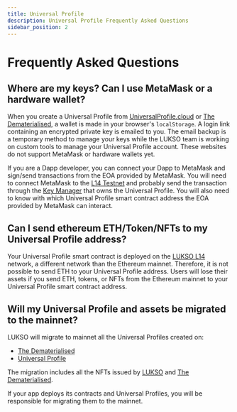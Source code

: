 ```yaml
---
title: Universal Profile
description: Universal Profile Frequently Asked Questions
sidebar_position: 2
---
```


# Frequently Asked Questions

## Where are my keys? Can I use MetaMask or a hardware wallet?

When you create a Universal Profile from [UniversalProfile.cloud](https://universalprofile.cloud) or [The Dematerialised](https://thedematerialised.com/), a wallet is made in your browser's `localStorage`. A login link containing an encrypted private key is emailed to you.
The email backup is a temporary method to manage your keys while the LUKSO team is working on custom tools to manage your Universal Profile account. These websites do not support MetaMask or hardware wallets yet.

If you are a Dapp developer, you can connect your Dapp to MetaMask and sign/send transactions from the EOA provided by MetaMask. You will need to connect MetaMask to the [L14 Testnet](../networks/l14-testnet.md) and probably send the transaction through the [Key Manager](../standards/universal-profile/06-lsp6-key-manager.md) that owns the Universal Profile. You will also need to know with which Universal Profile smart contract address the EOA provided by MetaMask can interact.

## Can I send ethereum ETH/Token/NFTs to my Universal Profile address?

Your Universal Profile smart contract is deployed on the [LUKSO L14](../networks/l14-testnet.md) network, a different network than the Ethereum mainnet. Therefore, it is not possible to send ETH to your Universal Profile address. Users will lose their assets if you send ETH, tokens, or NFTs from the Ethereum mainnet to your Universal Profile smart contract address.

## Will my Universal Profile and assets be migrated to the mainnet?

LUKSO will migrate to mainnet all the Universal Profiles created on:

- [The Dematerialised](https://thedematerialised.com)
- [Universal Profile](https://universalprofile.cloud)

The migration includes all the NFTs issued by [LUKSO](https://lukso.network/) and [The Dematerialised](https://thedematerialised.com).

If your app deploys its contracts and Universal Profiles, you will be responsible for migrating them to the mainnet.

